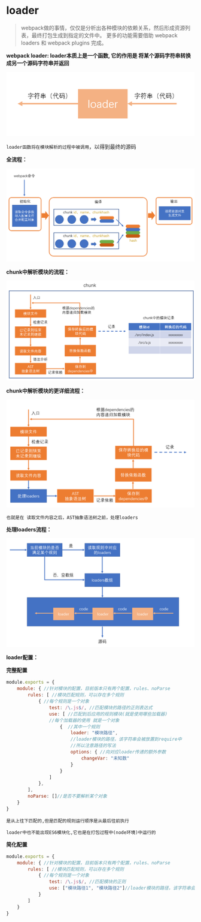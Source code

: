 # loader

> webpack做的事情，仅仅是分析出各种模块的依赖关系，然后形成资源列表，最终打包生成到指定的文件中。
> 更多的功能需要借助 webpack loaders 和 webpack plugins 完成。

**webpack loader: loader本质上是一个函数, 它的作用是 将某个源码字符串转换成另一个源码字符串并返回**

![](assets/2020-01-13-10-39-24.png)

`loader函数将在模块解析的过程中被调用`，以得到最终的源码

**全流程：**

![](assets/2020-01-13-09-28-52.png)

**chunk中解析模块的流程：**

![](assets/2020-01-13-09-29-08.png)

**chunk中解析模块的更详细流程：**

![](assets/2020-01-13-09-35-44.png)

`也就是在 读取文件内容之后，AST抽象语法树之前，处理loaders`

**处理loaders流程：**

![](assets/2020-01-13-10-29-54.png)

**loader配置：**

**完整配置**

```js
module.exports = {
    module: { //针对模块的配置，目前版本只有两个配置，rules、noParse
        rules: [ //模块匹配规则，可以存在多个规则
            { //每个规则是一个对象
                test: /\.js$/, //匹配模块的路径的正则表达式
                use: [ //匹配到后应用的规则模块(就是使用哪些加载器)
                //每个加载器的使用 就是一个对象
                    {  //其中一个规则
                        loader: "模块路径", 
                        //loader模块的路径，该字符串会被放置到require中
                        //所以注意路径的写法
                        options: { //向对应loader传递的额外参数
                            changeVar: "未知数"
                        }
                    }
                ]
            },
        ],
        noParse: []//是否不要解析某个对象
    }
}
```

`是从上往下匹配的,但是匹配的规则运行顺序是从最后往前执行`

`loader中也不能出现ES6模块化,它也是在打包过程中(node环境)中运行的`


**简化配置**

```js
module.exports = {
    module: { //针对模块的配置，目前版本只有两个配置，rules、noParse
        rules: [ //模块匹配规则，可以存在多个规则
            { //每个规则是一个对象
                test: /\.js$/, //匹配模块的正则
                use: ["模块路径1", "模块路径2"]//loader模块的路径，该字符串会被放置到require中
            }
        ]
    }
}
```